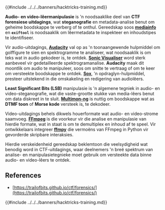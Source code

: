 {{#include ../../../banners/hacktricks-training.md}}

**Audio- en video-lêermanipulasie** is 'n noodsaaklike deel van **CTF forensiese uitdagings**, wat **steganografie** en metadata-analise benut om geheime boodskappe te verberg of te onthul. Gereedskap soos **[mediainfo](https://mediaarea.net/en/MediaInfo)** en **`exiftool`** is noodsaaklik om lêermetadata te inspekteer en inhoudstipes te identifiseer.

Vir audio-uitdagings, **[Audacity](http://www.audacityteam.org/)** val op as 'n toonaangewende hulpmiddel om golffigure te sien en spektrogramme te analiseer, wat noodsaaklik is om teks wat in audio gekodeer is, te ontdek. **[Sonic Visualiser](http://www.sonicvisualiser.org/)** word sterk aanbeveel vir gedetailleerde spektrogramanalise. **Audacity** maak dit moontlik om audio te manipuleer, soos om snitte te vertraag of om te keer om versteekte boodskappe te ontdek. **[Sox](http://sox.sourceforge.net/)**, 'n opdraglyn-hulpmiddel, presteer uitstekend in die omskakeling en redigering van audiolêers.

**Least Significant Bits (LSB)** manipulasie is 'n algemene tegniek in audio- en video-steganografie, wat die vaste-grootte stukke van media-lêers benut om data diskreet in te sluit. **[Multimon-ng](http://tools.kali.org/wireless-attacks/multimon-ng)** is nuttig om boodskappe wat as **DTMF toon** of **Morse kode** versteek is, te dekodeer.

Video-uitdagings behels dikwels houerformate wat audio- en video-strome saamvoeg. **[FFmpeg](http://ffmpeg.org/)** is die voorkeur vir die analise en manipulasie van hierdie formate, wat in staat is om te demultiplex en inhoud af te speel. Vir ontwikkelaars integreer **[ffmpy](http://ffmpy.readthedocs.io/en/latest/examples.html)** die vermoëns van FFmpeg in Python vir gevorderde skripbare interaksies.

Hierdie verskeidenheid gereedskap beklemtoon die veelsydigheid wat benodig word in CTF-uitdagings, waar deelnemers 'n breë spektrum van analise- en manipulasietegnieke moet gebruik om versteekte data binne audio- en video-lêers te ontdek.

## References

- [https://trailofbits.github.io/ctf/forensics/](https://trailofbits.github.io/ctf/forensics/)

{{#include ../../../banners/hacktricks-training.md}}

